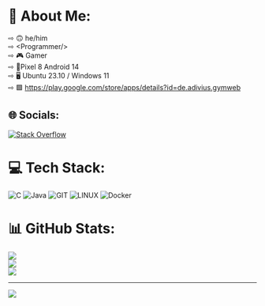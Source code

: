 # 💫 About Me:
⇨ 🙃 he/him<br>⇨ \<Programmer/\><br>⇨ 🎮 Gamer<br>⇨ 📱Pixel 8 Android 14<br>⇨ 🖥️ Ubuntu 23.10 / Windows 11<br>⇨ 🟩 https://play.google.com/store/apps/details?id=de.adivius.gymweb


## 🌐 Socials:
[![Stack Overflow](https://img.shields.io/badge/-Stackoverflow-FE7A16?logo=stack-overflow&logoColor=white)](https://stackoverflow.com/users/Adivius) 

# 💻 Tech Stack:
![C](https://img.shields.io/badge/c-%2300599C.svg?style=for-the-badge&logo=c&logoColor=white) ![Java](https://img.shields.io/badge/java-%23ED8B00.svg?style=for-the-badge&logo=openjdk&logoColor=white) ![GIT](https://img.shields.io/badge/Git-fc6d26?style=for-the-badge&logo=git&logoColor=white) ![LINUX](https://img.shields.io/badge/Linux-FCC624?style=for-the-badge&logo=linux&logoColor=black) ![Docker](https://img.shields.io/badge/docker-%230db7ed.svg?style=for-the-badge&logo=docker&logoColor=white)
# 📊 GitHub Stats:
![](https://github-readme-stats.vercel.app/api?username=Adivius&theme=radical&hide_border=false&include_all_commits=true&count_private=true)<br/>
![](https://github-readme-streak-stats.herokuapp.com/?user=Adivius&theme=radical&hide_border=false)<br/>
![](https://github-readme-stats.vercel.app/api/top-langs/?username=Adivius&theme=radical&hide_border=false&include_all_commits=true&count_private=true&layout=compact)

---
[![](https://visitcount.itsvg.in/api?id=Adivius&icon=0&color=0)](https://visitcount.itsvg.in)

<!-- Proudly created with GPRM ( https://gprm.itsvg.in ) -->
